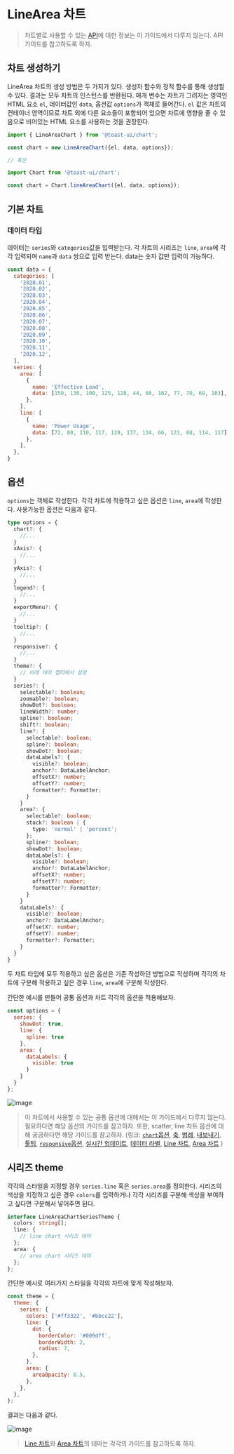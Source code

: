 # LineArea 차트

> 차트별로 사용할 수 있는 [API](./common-api.md)에 대한 정보는 이 가이드에서 다루지 않는다. API 가이드를 참고하도록 하자.

## 차트 생성하기

LineArea 차트의 생성 방법은 두 가지가 있다. 생성자 함수와 정적 함수를 통해 생성할 수 있다. 결과는 모두 차트의 인스턴스를 반환된다. 매개 변수는 차트가 그려지는 영역인 HTML 요소 `el`, 데이터값인 `data`, 옵션값 `options`가 객체로 들어간다. `el` 값은 차트의 컨테이너 영역이므로 차트 외에 다른 요소들이 포함되어 있으면 차트에 영향을 줄 수 있음으로 비어있는 HTML 요소를 사용하는 것을 권장한다.

```js
import { LineAreaChart } from '@toast-ui/chart';

const chart = new LineAreaChart({el, data, options});

// 혹은 

import Chart from '@toast-ui/chart';

const chart = Chart.lineAreaChart({el, data, options});
```
## 기본 차트

### 데이터 타입

데이터는 `series`와 `categories`값을 입력받는다. 각 차트의 시리즈는 `line`, `area`에 각각 입력되며 `name`과 `data` 쌍으로 입력 받는다. data는 숫자 값만 입력이 가능하다.

```js
const data = {
  categories: [
    '2020.01',
    '2020.02',
    '2020.03',
    '2020.04',
    '2020.05',
    '2020.06',
    '2020.07',
    '2020.08',
    '2020.09',
    '2020.10',
    '2020.11',
    '2020.12',
  ],
  series: {
    area: [
      {
        name: 'Effective Load',
        data: [150, 130, 100, 125, 128, 44, 66, 162, 77, 70, 68, 103],
      },
    ],
    line: [
      {
        name: 'Power Usage',
        data: [72, 80, 110, 117, 129, 137, 134, 66, 121, 88, 114, 117],
      },
    ],
  },
}
```

## 옵션 

`options`는 객체로 작성한다. 각각 차트에 적용하고 싶은 옵션은 `line`, `area`에 작성한다. 사용가능한 옵션은 다음과 같다.

```ts
type options = {
  chart?: {
    //...
  }
  xAxis?: {
    //...
  }
  yAxis?: {
    //...
  }
  legend?: {
    //...
  }
  exportMenu?: {
    //...
  }
  tooltip?: {
    //...
  }
  responsive?: {
    //...
  }
  theme?: {
    // 아래 테마 챕터에서 설명
  }
  series?: {
    selectable?: boolean;
    zoomable?: boolean;
    showDot?: boolean;
    lineWidth?: number;
    spline?: boolean;
    shift?: boolean;
    line?: {
      selectable?: boolean;
      spline?: boolean;
      showDot?: boolean;
      dataLabels?: {
        visible?: boolean;
        anchor?: DataLabelAnchor;
        offsetX?: number;
        offsetY?: number;
        formatter?: Formatter;
      }
    }
    area?: {
      selectable?: boolean;
      stack?: boolean | {
        type: 'normal' | 'percent';
      };
      spline?: boolean;
      showDot?: boolean;
      dataLabels?: {
        visible?: boolean;
        anchor?: DataLabelAnchor;
        offsetX?: number;
        offsetY?: number;
        formatter?: Formatter;
      }
    }
    dataLabels?: {
      visible?: boolean;
      anchor?: DataLabelAnchor;
      offsetX?: number;
      offsetY?: number;
      formatter?: Formatter;
    }
  }
}
```

두 차트 타입에 모두 적용하고 싶은 옵션은 기존 작성하던 방법으로 작성하며 각각의 차트에 구분해 적용하고 싶은 경우 `line`, `area`에 구분해 작성한다.

간단한 예시를 만들어 공통 옵션과 차트 각각의 옵션을 적용해보자.

```js
const options = {
  series: {
    showDot: true,
    line: {
      spline: true
    },
    area: {
      dataLabels: {
        visible: true
      }
    }
  }
};
```

![image](https://user-images.githubusercontent.com/35371660/102154012-dc413700-3ebb-11eb-83fc-a472c862ec6b.png)

> 이 차트에서 사용할 수 있는 공통 옵션에 대해서는 이 가이드에서 다루지 않는다. 필요하다면 해당 옵션의 가이드를 참고하자. 또한, scatter, line 차트 옵션에 대해 궁금하다면 해당 가이드를 참고하자.
> (링크: 
> [`chart`옵션](./common-chart-options.md),
> [축](./common-axes.md), 
> [범례](./common-legend.md), 
> [내보내기](./common-exportMenu.md),
> [툴팁](./common-tooltip.md),
> [`responsive`옵션](./common-responsive-options.md), 
> [실시간 업데이트](./common-liveUpdate-options.md),
> [데이터 라벨](./common-dataLabels-options.md),
> [Line 차트](./chart-line.md),
> [Area 차트](./chart-area.md)
> )

## 시리즈 theme

각각의 스타일을 지정할 경우 `series.line` 혹은 `series.area`를 정의한다. 시리즈의 색상을 지정하고 싶은 경우 `colors`를 입력하거나 각각 시리즈를 구분해 색상을 부여하고 싶다면 구분해서 넣어주면 된다. 

```ts
interface LineAreaChartSeriesTheme {
  colors: string[];
  line: {
    // line chart 시리즈 테마
  };
  area: {
    // area chart 시리즈 테마
  };
};
```


간단한 예시로 여러가지 스타일을 각각의 차트에 맞게 작성해보자.

```js
const theme = {
  theme: {
    series: {
      colors: ['#ff3322', '#bbcc22'],
      line: {
        dot: {
          borderColor: '#009dff',
          borderWidth: 2,
          radius: 7,
        },
      },
      area: {
        areaOpacity: 0.5,
      },
    },
  },
};
```

결과는 다음과 같다.

![image](https://user-images.githubusercontent.com/35371660/102154822-8c636f80-3ebd-11eb-8537-ce44e19c90bb.png)

> [Line 차트](./chart-line.md)와 [Area 차트](./chart-area.md)의 테마는 각각의 가이드를 참고하도록 하자.
